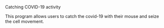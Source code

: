 Catching COVID-19 activity

This program allows users to catch the covid-19 with their mouse and seize the cell movement.
